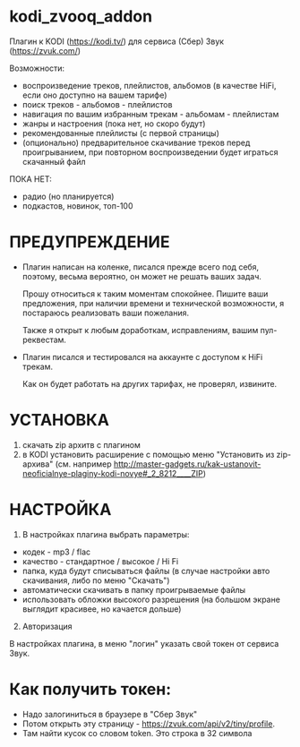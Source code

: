 # kodi_zvooq_addon
Плагин к KODI (https://kodi.tv/) для сервиса (Сбер) Звук (https://zvuk.com/)

Возможности:
- воспроизведение треков, плейлистов, альбомов (в качестве HiFi, если оно доступно на вашем тарифе)
- поиск треков - альбомов - плейлистов
- навигация по вашим избранным трекам - альбомам - плейлистам
- жанры и настроения (пока нет, но скоро будут)
- рекомендованные плейлисты (с первой страницы)
- (опционально) предварительное скачивание треков перед проигрыванием, при повторном воспроизведении будет играться скачанный файл

ПОКА НЕТ:
- радио (но планируется)
- подкастов, новинок, топ-100 


ПРЕДУПРЕЖДЕНИЕ
==========

- Плагин написан на коленке, писался прежде всего под себя, поэтому, весьма вероятно, он может не решать ваших задач.

  Прошу относиться к таким моментам спокойнее. Пишите ваши предложения, при наличии времени и технической возможности,
  я постараюсь реализовать ваши пожелания.
  
  Также я открыт к любым доработкам, исправлениям, вашим пул-реквестам.
  
- Плагин писался и тестировался на аккаунте с доступом к HiFi трекам.
  
  Как он будет работать на других тарифах, не проверял, извините.

УСТАНОВКА
==========

1) скачать zip архитв с плагином
2) в KODI установить расширение с помощью меню "Установить из zip-архива" (см. например http://master-gadgets.ru/kak-ustanovit-neoficialnye-plaginy-kodi-novye#_2_8212____ZIP)

НАСТРОЙКА
==========

1) В настройках плагина выбрать параметры:
- кодек - mp3 / flac
- качество - стандартное / высокое / Hi Fi
- папка, куда будут списываться файлы (в случае настройки авто скачивания, либо по меню "Скачать")
- автоматически скачивать в папку проигрываемые файлы
- использовать обложки высокого разрешения (на большом экране выглядит красивее, но качается дольше)
2) Авторизация

В настройках плагина, в меню "логин" указать свой токен от сервиса Звук.

Как получить токен:
===================
- Надо залогиниться в браузере в "Сбер Звук"
- Потом открыть эту страницу - https://zvuk.com/api/v2/tiny/profile.
- Там найти кусок со словом token. Это строка в 32 символа

